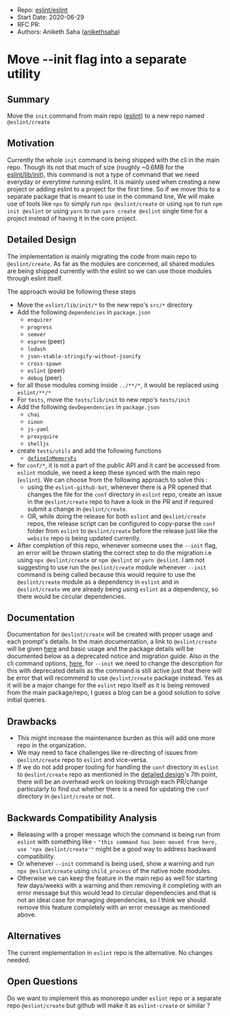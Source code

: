 - Repo: [eslint/eslint](https://github.com/eslint/eslint)
- Start Date: 2020-06-29
- RFC PR: 
- Authors: Aniketh Saha ([anikethsaha](https://github.com/anikethsaha))

# Move --init flag into a separate utility

## Summary

Move the `init` command from main repo ([eslint](https://github.com/eslint/eslint)) to a new repo named `@eslint/create`

## Motivation

Currently the whole `init` command is being shipped with the cli in the main repo. Though its not that much of size (roughly ~0.6MB for the [eslint/lib/init](https://github.com/eslint/eslint/tree/master/lib/init)), this command is not a type of command that we need everyday or everytime running eslint. It is mainly used when creating a new project or adding eslint to a project for the first time. So if we move this to a separate package that is meant to use in the command line, 
We will make use of tools like `npx` to simply run `npx @eslint/create` or using `npm` to run `npm init @eslint` or using `yarn` to run `yarn create @eslint` single time for a project instead of having it in the core project. 

## Detailed Design

<!--
   This is the bulk of the RFC.

   Explain the design with enough detail that someone familiar with ESLint
   can implement it by reading this document. Please get into specifics
   of your approach, corner cases, and examples of how the change will be
   used. Be sure to define any new terms in this section.
-->

The implementation is mainly migrating the code from main repo to `@eslint/create`. As far as the modules are concerned, all shared modules are being shipped currently with the eslint so we can use those modules through eslint itself. 

The approach would be following these steps

- Move the `eslint/lib/init/*` to the new repo's `src/*` directory
- Add the following `dependencies` in `package.json`
  - `enquirer`
  - `progress`
  - `semver`
  - `espree` (peer)
  - `lodash`
  - `json-stable-stringify-without-jsonify`
  - `cross-spawn`
  - `eslint` (peer)
  - `debug` (peer)
- for all those modules coming inside `../**/*`, it would be replaced using `eslint/**/*`
- For `tests`, move the `tests/lib/init` to new repo's `tests/init`
- Add the following `devDependencies` in `package.json`
  - `chai`
  - `sinon`
  - `js-yaml`
  - `proxyquire`
  - `shelljs`
- create `tests/utils` and add the following functions 
  - [`defineInMemoryFs`](https://github.com/eslint/eslint/blob/6677180495e16a02d150d0552e7e5d5f6b77fcc5/tests/_utils/in-memory-fs.js#L250)
- for `conf/*`, it is not a part of the public API and it cant be accessed from `eslint` module, we need a keep these synced with the main repo (`eslint`). We can choose from the following approach to solve this : 
  - using the `eslint-github-bot`, whenever there is a PR opened that changes the file for the `conf` directory in `eslint` repo, create an issue in the `@eslint/create` repo to have a look in the PR and if required submit a change in `@eslint/create`.
  - OR, while doing the release for both `eslint` and `@eslint/create` repos, the release script can be configured to copy-parse the `conf` folder from `eslint` to `@eslint/create` before the release just like the `website` repo is being updated currently. 
- After completion of this repo, whenever someone uses the `--init` flag, an error will be thrown stating the correct step to do the migration i.e using `npx @eslint/create` or `npm @eslint` or `yarn @eslint`. I am not suggesting to use run the `@eslint/create` module whenever `--init` command is being called because this would require to use the `@eslint/create` module as a dependency in `eslint` and in `@eslint/create` we are already being using `eslint` as a dependency, so there would be circular dependencies.

## Documentation

<!--
    How will this RFC be documented? Does it need a formal announcement
    on the ESLint blog to explain the motivation?
-->
Documentation for `@eslint/create` will be created with proper usage and each prompt's details. In the main documentation, a link to `@eslint/create` will be given [here](https://github.com/eslint/eslint/blob/master/docs/user-guide/command-line-interface.md#--init) and basic usage and the package details will be documented below as a deprecated notice and migration guide. 
Also in the cli command options, [here](https://github.com/eslint/eslint/blob/master/docs/user-guide/command-line-interface.md#options), for `--init` we need to change the description for this with deprecated details as the command is still active just that there will be error that will recommend to use `@eslint/create` package instead.
Yes as it will be a major change for the `eslint` repo itself as it is being removed from the main package/repo, I guess a blog can be a good solution to solve initial queries. 

## Drawbacks

<!--
    Why should we *not* do this? Consider why adding this into ESLint
    might not benefit the project or the community. Attempt to think 
    about any opposing viewpoints that reviewers might bring up. 

    Any change has potential downsides, including increased maintenance
    burden, incompatibility with other tools, breaking existing user
    experience, etc. Try to identify as many potential problems with
    implementing this RFC as possible.
-->
- This might increase the maintenance burden as this will add one more repo in the organization. 
- We may need to face challenges like re-directing of issues from `@eslint/create` repo to `eslint` and vice-versa. 
- If we do not add proper tooling for handling the `conf` directory in `eslint` to `@eslint/create` repo as mentioned in the [detailed design](@detailed_design)'s 7th point, there will be an overhead work on looking through each PR/change particularly to find out whether there is a need for updating the `conf` directory in `@eslint/create` or not. 


## Backwards Compatibility Analysis

<!--
    How does this change affect existing ESLint users? Will any behavior
    change for them? If so, how are you going to minimize the disruption
    to existing users?
-->
- Releasing with a proper message which the command is being run from `eslint` with something like - `"this command has been moved from here, use 'npx @eslint/create'"` might be a good way to address backward compatibility. 
- Or whenever `--init` command is being used, show a warning and run `npx @eslint/create` using `child_process` of the native node modules. 
- Otherwise we can keep the feature in the main repo as well for starting few days/weeks with a warning and then removing it completing with an error message but this would lead to circular dependencies and that is not an ideal case for managing dependencies, so I think we should remove this feature completely with an error message as mentioned above. 

## Alternatives

<!--
    What other designs did you consider? Why did you decide against those?

    This section should also include prior art, such as whether similar
    projects have already implemented a similar feature.
-->
The current implementation in `eslint` repo is the alternative. No changes needed. 

## Open Questions

<!--
    This section is optional, but is suggested for a first draft.

    What parts of this proposal are you unclear about? What do you
    need to know before you can finalize this RFC?

    List the questions that you'd like reviewers to focus on. When
    you've received the answers and updated the design to reflect them, 
    you can remove this section.
-->

Do we want to implement this as monorepo under `eslint` repo or a separate repo `@eslint/create` but github will make it as `eslint-create` or similar ?
